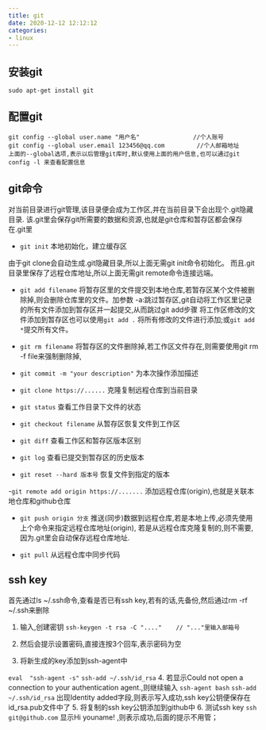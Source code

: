 ```yaml
---
title: git
date: 2020-12-12 12:12:12
categories:
- linux
---
```


## 安装git
`sudo apt-get install git`
## 配置git
```
git config --global user.name "用户名"               //个人账号
git config --global user.email 123456@qq.com         //个人邮箱地址
上面的--global选项,表示以后管理git库时,默认使用上面的用户信息,也可以通过git config -l 来查看配置信息
```
## git命令

对当前目录进行git管理,该目录便会成为工作区,并在当前目录下会出现个.git隐藏目录.
该.git里会保存git所需要的数据和资源,也就是git仓库和暂存区都会保存在.git里

- `git init` 本地初始化，建立缓存区

由于git clone会自动生成.git隐藏目录,所以上面无需git init命令初始化。
而且.git目录里保存了远程仓库地址,所以上面无需git remote命令连接远端。


-  `git add filename`
将暂存区里的文件提交到本地仓库,若暂存区某个文件被删除掉,则会删除仓库里的文件。加参数 -a:跳过暂存区,git自动将工作区里记录的所有文件添加到暂存区并一起提交,从而跳过git add步骤
将工作区修改的文件添加到暂存区也可以使用`git add .`  将所有修改的文件进行添加;或`git add *`提交所有文件。

- `git rm filename`
将暂存区的文件删除掉,若工作区文件存在,则需要使用git rm -f file来强制删除掉,

- `git commit -m "your description"`
为本次操作添加描述


- `git clone https://......`
克隆复制远程仓库到当前目录

- `git status`
查看工作目录下文件的状态

- `git checkout filename`
从暂存区恢复文件到工作区

- `git diff`
查看工作区和暂存区版本区别

- `git log`
查看已提交到暂存区的历史版本

- `git reset --hard 版本号`
恢复文件到指定的版本
 

-`git remote add origin https://.......`
添加远程仓库(origin),也就是关联本地仓库和github仓库

- `git push origin 分支`
推送(同步)数据到远程仓库,若是本地上传,必须先使用上个命令来指定远程仓库地址(origin),
若是从远程仓库克隆复制的,则不需要,因为.git里会自动保存远程仓库地址.

- `git pull`
从远程仓库中同步代码

## ssh key

首先通过ls ~/.ssh命令,查看是否已有ssh key,若有的话,先备份,然后通过rm -rf ~/.ssh来删除
1. 输入,创建密钥
`ssh-keygen -t rsa -C "...."    // "..."里输入邮箱号`
2. 然后会提示设置密码,直接连按3个回车,表示密码为空

3. 将新生成的key添加到ssh-agent中

`eval  "ssh-agent -s"`
`ssh-add ~/.ssh/id_rsa`
4. 若显示Could not open a connection to your authentication agent.,则继续输入
`ssh-agent bash`
`ssh-add ~/.ssh/id_rsa`
出现Identity added字段,则表示写入成功,ssh key公钥便保存在id_rsa.pub文件中了
5. 将复制的ssh key公钥添加到github中
6. 测试ssh key
`ssh git@github.com`
显示Hi  youname! ,则表示成功,后面的提示不用管；

